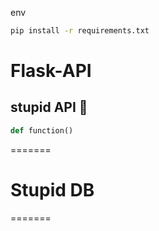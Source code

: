 env
```bash
pip install -r requirements.txt
```

# Flask-API
## stupid API 🥲
```python
def function()
```
=======
# Stupid DB
=======
